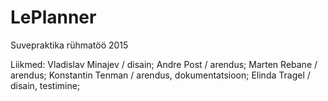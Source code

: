 # LePlanner
Suvepraktika rühmatöö 2015

Liikmed:
Vladislav Minajev / disain; 
Andre Post / arendus; 
Marten Rebane / arendus; 
Konstantin Tenman / arendus, dokumentatsioon; 
Elinda Tragel / disain, testimine; 
